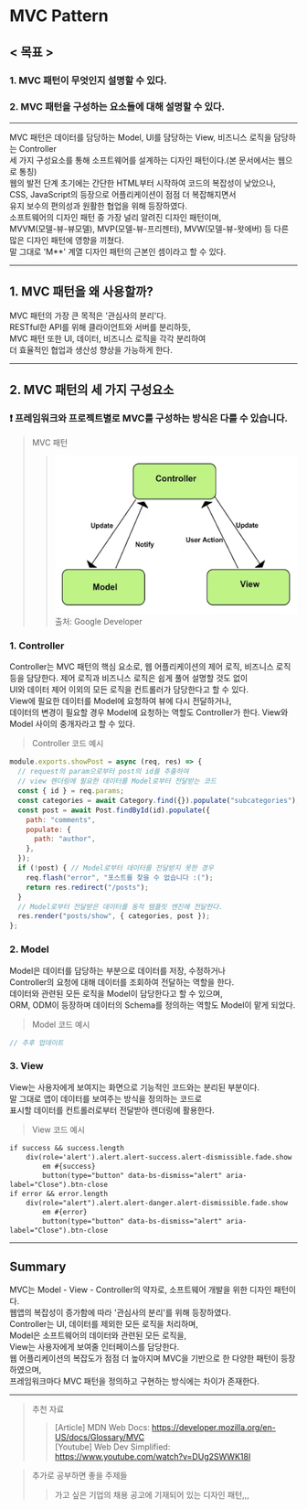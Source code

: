 # MVC Pattern

## < 목표 >
### 1. MVC 패턴이 무엇인지 설명할 수 있다.
### 2. MVC 패턴을 구성하는 요소들에 대해 설명할 수 있다.

---

MVC 패턴은 데이터를 담당하는 Model, UI를 담당하는 View, 비즈니스 로직을 담당하는 Controller   
세 가지 구성요소를 통해 소프트웨어를 설계하는 디자인 패턴이다.(본 문서에서는 웹으로 통칭)   
웹의 발전 단계 초기에는 간단한 HTML부터 시작하여 코드의 복잡성이 낮았으나,   
CSS, JavaScript의 등장으로 어플리케이션이 점점 더 복잡해지면서   
유지 보수의 편의성과 원활한 협업을 위해 등장하였다.   
소프트웨어의 디자인 패턴 중 가장 널리 알려진 디자인 패턴이며,   
MVVM(모델-뷰-뷰모델), MVP(모델-뷰-프리젠터), MVW(모델-뷰-왓에버) 등 다른 많은 디자인 패턴에 영향을 끼쳤다.   
말 그대로 'M**' 계열 디자인 패턴의 근본인 셈이라고 할 수 있다.

---

## 1. MVC 패턴을 왜 사용할까?
MVC 패턴의 가장 큰 목적은 '관심사의 분리'다.   
RESTful한 API를 위해 클라이언트와 서버를 분리하듯,   
MVC 패턴 또한 UI, 데이터, 비즈니스 로직을 각각 분리하여   
더 효율적인 협업과 생산성 향상을 가능하게 한다.   

---

## 2. MVC 패턴의 세 가지 구성요소
### ❗ 프레임워크와 프로젝트별로 MVC를 구성하는 방식은 다를 수 있습니다.
> MVC 패턴
>> ![MVC 패턴의 세 가지 구성요소](/assets/mvc/mvc-pattern.png)   
>> 출처: Google Developer
### 1. Controller
Controller는 MVC 패턴의 핵심 요소로,
웹 어플리케이션의 제어 로직, 비즈니스 로직 등을 담당한다.
제어 로직과 비즈니스 로직은 쉽게 풀어 설명할 것도 없이   
UI와 데이터 제어 이외의 모든 로직을 컨트롤러가 담당한다고 할 수 있다.   
View에 필요한 데이터를 Model에 요청하여 뷰에 다시 전달하거나,   
데이터의 변경이 필요할 경우 Model에 요청하는 역할도 Controller가 한다.
View와 Model 사이의 중개자라고 할 수 있다.
> Controller 코드 예시
```javascript
module.exports.showPost = async (req, res) => {
  // request의 param으로부터 post의 id를 추출하여
  // view 렌더링에 필요한 데이터를 Model로부터 전달받는 코드
  const { id } = req.params;
  const categories = await Category.find({}).populate("subcategories");
  const post = await Post.findById(id).populate({
    path: "comments",
    populate: {
      path: "author",
    },
  });
  if (!post) { // Model로부터 데이터를 전달받지 못한 경우
    req.flash("error", "포스트를 찾을 수 없습니다 :(");
    return res.redirect("/posts");
  }
  // Model로부터 전달받은 데이터를 동적 템플릿 엔진에 전달한다.
  res.render("posts/show", { categories, post });
};
```

### 2. Model
Model은 데이터를 담당하는 부분으로 데이터를 저장, 수정하거나   
Controller의 요청에 대해 데이터를 조회하여 전달하는 역할을 한다.   
데이터와 관련된 모든 로직을 Model이 담당한다고 할 수 있으며,   
ORM, ODM이 등장하며 데이터의 Schema를 정의하는 역할도 Model이 맡게 되었다.
> Model 코드 예시
```javascript
// 추후 업데이트
```

### 3. View
View는 사용자에게 보여지는 화면으로 기능적인 코드와는 분리된 부분이다.   
말 그대로 앱이 데이터를 보여주는 방식을 정의하는 코드로   
표시할 데이터를 컨트롤러로부터 전달받아 렌더링에 활용한다.   
> View 코드 예시
```pug
if success && success.length
    div(role='alert').alert.alert-success.alert-dismissible.fade.show
        em #{success}
        button(type="button" data-bs-dismiss="alert" aria-label="Close").btn-close
if error && error.length
    div(role="alert").alert.alert-danger.alert-dismissible.fade.show
        em #{error}
        button(type="button" data-bs-dismiss="alert" aria-label="Close").btn-close
```

---

## Summary
MVC는 Model - View - Controller의 약자로, 소프트웨어 개발을 위한 디자인 패턴이다.   
웹앱의 복잡성이 증가함에 따라 '관심사의 분리'를 위해 등장하였다.   
Controller는 UI, 데이터를 제외한 모든 로직을 처리하며,   
Model은 소프트웨어의 데이터와 관련된 모든 로직을,   
View는 사용자에게 보여줄 인터페이스를 담당한다.   
웹 어플리케이션의 복잡도가 점점 더 높아지며 MVC을 기반으로 한 다양한 패턴이 등장하였으며,   
프레임워크마다 MVC 패턴을 정의하고 구현하는 방식에는 차이가 존재한다.

---

> 추천 자료
>> [Article] MDN Web Docs: https://developer.mozilla.org/en-US/docs/Glossary/MVC   
>> [Youtube] Web Dev Simplified: https://www.youtube.com/watch?v=DUg2SWWK18I

> 추가로 공부하면 좋을 주제들
>> 가고 싶은 기업의 채용 공고에 기재되어 있는 디자인 패턴,,,
